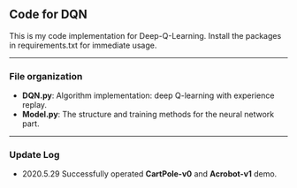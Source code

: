 ## Code for DQN
This is my code implementation for Deep-Q-Learning. Install the packages in requirements.txt for immediate usage.

***
### File organization
* **DQN.py**: Algorithm implementation: deep Q-learning with experience replay.
* **Model.py**: The structure and training methods for the neural network part.

***
### Update Log
* 2020.5.29 Successfully operated **CartPole-v0** and **Acrobot-v1** demo.
